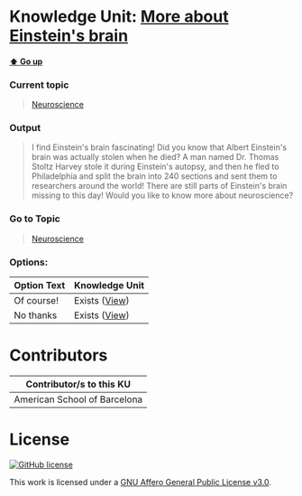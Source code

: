 # Knowledge Unit: [More about Einstein&#039;s brain](../../knowledge_units/neuroscience/more-about-einsteins-brain.md)

#### [:arrow_up: Go up](../../topics/neuroscience.md)
### Current topic
> [Neuroscience](../../topics/neuroscience.md)
### Output
> I find Einstein&#039;s brain fascinating! Did you know that Albert Einstein&#039;s brain was actually stolen when he died? A man named Dr. Thomas Stoltz Harvey stole it during Einstein&#039;s autopsy, and then he fled to Philadelphia and split the brain into 240 sections and sent them to researchers around the world! There are still parts of Einstein&#039;s brain missing to this day! Would you like to know more about neuroscience?
### Go to Topic
> [Neuroscience](../../topics/neuroscience.md)

### Options: 

| Option Text | Knowledge Unit |
| - | - |  
| Of course!  |  Exists ([View](../../knowledge_units/neuroscience/of-course.md))  |  
| No thanks  |  Exists ([View](../../knowledge_units/neuroscience/no-thanks.md))  | 

# Contributors

| Contributor/s to this KU |
| - | 
| American School of Barcelona |

# License
[![GitHub license](https://img.shields.io/github/license/inbrainz/cerebro)](https://github.com/inbrainz/cerebro/blob/master/LICENSE)

This work is licensed under a [GNU Affero General Public License v3.0](https://www.gnu.org/licenses/agpl-3.0.txt).